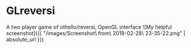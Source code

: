 # GLreversi
A two player game of othello/reversi, OpenGL interface
![My helpful screenshot]({{ "/images/Screenshot\ from\ 2018-02-28\ 23-35-22.png" | absolute_url }})
